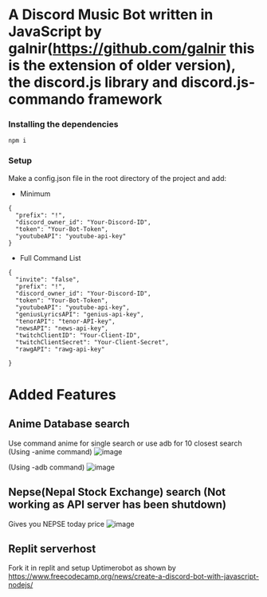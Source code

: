 # A Discord Music Bot written in JavaScript by galnir(https://github.com/galnir this is the extension of older version), the discord.js library and discord.js-commando framework

### Installing the dependencies

`npm i`

### Setup

Make a config.json file in the root directory of the project and add:

- Minimum

```
{
  "prefix": "!",
  "discord_owner_id": "Your-Discord-ID",
  "token": "Your-Bot-Token",
  "youtubeAPI": "youtube-api-key"
}
```

- Full Command List

```
{
  "invite": "false",
  "prefix": "!",
  "discord_owner_id": "Your-Discord-ID",
  "token": "Your-Bot-Token",
  "youtubeAPI": "youtube-api-key",
  "geniusLyricsAPI": "genius-api-key",
  "tenorAPI": "tenor-API-key",
  "newsAPI": "news-api-key",
  "twitchClientID": "Your-Client-ID",
  "twitchClientSecret": "Your-Client-Secret",
  "rawgAPI": "rawg-api-key"

}
```

# Added Features 
## Anime Database search
  Use command anime for single search or use adb for 10 closest search
  (Using -anime command)
  ![image](https://user-images.githubusercontent.com/61610928/213840322-066b63da-cca6-4498-b88e-7097ddfa03c4.png)
  
  (Using -adb command)
  ![image](https://user-images.githubusercontent.com/61610928/213840424-498e9bc5-1315-49e0-8012-4bc17add9816.png)


  
## Nepse(Nepal Stock Exchange) search (Not working as API server has been shutdown)
  Gives you NEPSE today price
  ![image](https://user-images.githubusercontent.com/61610928/213840273-e1e01bf5-84ac-41f9-b142-50cef4aa12a0.png)

  
## Replit serverhost
  Fork it in replit and setup Uptimerobot as shown by https://www.freecodecamp.org/news/create-a-discord-bot-with-javascript-nodejs/

